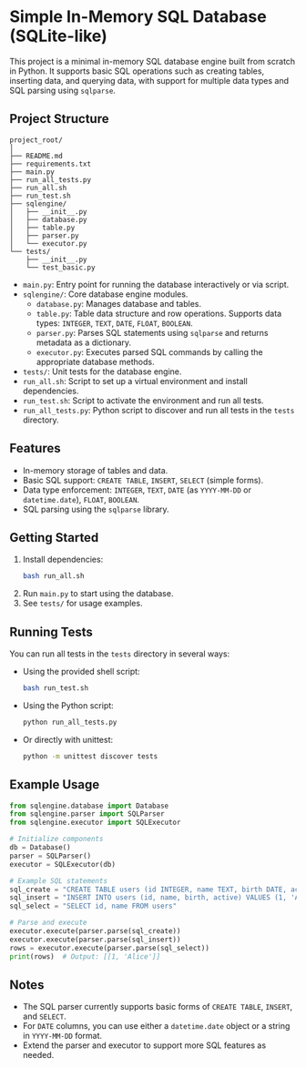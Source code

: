 # Simple In-Memory SQL Database (SQLite-like)

This project is a minimal in-memory SQL database engine built from scratch in Python. It supports basic SQL operations such as creating tables, inserting data, and querying data, with support for multiple data types and SQL parsing using `sqlparse`.

## Project Structure

```
project_root/
│
├── README.md
├── requirements.txt
├── main.py
├── run_all_tests.py
├── run_all.sh
├── run_test.sh
├── sqlengine/
│   ├── __init__.py
│   ├── database.py
│   ├── table.py
│   ├── parser.py
│   └── executor.py
└── tests/
    ├── __init__.py
    └── test_basic.py
```

- `main.py`: Entry point for running the database interactively or via script.
- `sqlengine/`: Core database engine modules.
  - `database.py`: Manages database and tables.
  - `table.py`: Table data structure and row operations. Supports data types: `INTEGER`, `TEXT`, `DATE`, `FLOAT`, `BOOLEAN`.
  - `parser.py`: Parses SQL statements using `sqlparse` and returns metadata as a dictionary.
  - `executor.py`: Executes parsed SQL commands by calling the appropriate database methods.
- `tests/`: Unit tests for the database engine.
- `run_all.sh`: Script to set up a virtual environment and install dependencies.
- `run_test.sh`: Script to activate the environment and run all tests.
- `run_all_tests.py`: Python script to discover and run all tests in the `tests` directory.

## Features
- In-memory storage of tables and data.
- Basic SQL support: `CREATE TABLE`, `INSERT`, `SELECT` (simple forms).
- Data type enforcement: `INTEGER`, `TEXT`, `DATE` (as `YYYY-MM-DD` or `datetime.date`), `FLOAT`, `BOOLEAN`.
- SQL parsing using the `sqlparse` library.

## Getting Started

1. Install dependencies:
   ```bash
   bash run_all.sh
   ```
2. Run `main.py` to start using the database.
3. See `tests/` for usage examples.

## Running Tests

You can run all tests in the `tests` directory in several ways:

- Using the provided shell script:
  ```bash
  bash run_test.sh
  ```
- Using the Python script:
  ```bash
  python run_all_tests.py
  ```
- Or directly with unittest:
  ```bash
  python -m unittest discover tests
  ```

## Example Usage

```python
from sqlengine.database import Database
from sqlengine.parser import SQLParser
from sqlengine.executor import SQLExecutor

# Initialize components
db = Database()
parser = SQLParser()
executor = SQLExecutor(db)

# Example SQL statements
sql_create = "CREATE TABLE users (id INTEGER, name TEXT, birth DATE, active BOOLEAN)"
sql_insert = "INSERT INTO users (id, name, birth, active) VALUES (1, 'Alice', '1990-01-01', True)"
sql_select = "SELECT id, name FROM users"

# Parse and execute
executor.execute(parser.parse(sql_create))
executor.execute(parser.parse(sql_insert))
rows = executor.execute(parser.parse(sql_select))
print(rows)  # Output: [[1, 'Alice']]
```

## Notes
- The SQL parser currently supports basic forms of `CREATE TABLE`, `INSERT`, and `SELECT`.
- For `DATE` columns, you can use either a `datetime.date` object or a string in `YYYY-MM-DD` format.
- Extend the parser and executor to support more SQL features as needed. 